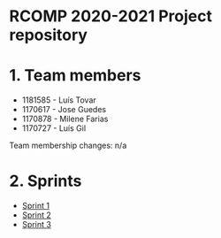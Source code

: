 RCOMP 2020-2021 Project repository
===========================================
# 1. Team members #
  * 1181585 - Luís Tovar
  * 1170617 - Jose Guedes
  * 1170878 - Milene Farias
  * 1170727 - Luís Gil  

Team membership changes: n/a

# 2. Sprints #
  * [Sprint 1](doc/sprint1/)
  * [Sprint 2](doc/sprint2/)
  * [Sprint 3](doc/sprint3/)

